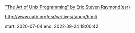 ["The Art of Unix Programming" by Eric Steven Raymond(esr)](http://www.catb.org/esr/writings/taoup/html/)

http://www.catb.org/esr/writings/taoup/html/

start: 2020-07-04
end:   2022-09-24 18:00:42
